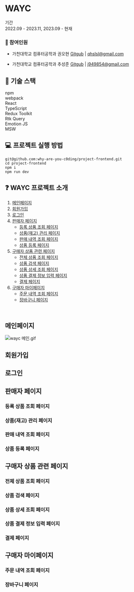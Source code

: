 # WAYC

기간<br/>
2022.09 - 2023.11, 2023.09 - 현재


### 👥  참여인원
- 가천대학교 컴퓨터공학과 권오현 [Gitgub](https://github.com/5hyun) | qhslsl@gmail.com

- 가천대학교 컴퓨터공학과 추성준 [Gitgub](https://github.com/ChuSeongJun) | j949854@gmail.com

## 🎯 기술 스택
npm<br/>
webpack<br/>
React<br/>
TypeScript<br/>
Redux Toolkit<br/>
Rtk Query<br/>
Emotion JS<br/>
MSW

## 💻 프로젝트 실행 방법

```shell
git@github.com:why-are-you-c0ding/project-frontend.git
cd project-frontend
npm i
npm run dev
```

## ❓ WAYC 프로젝트 소개
1. [메인페이지](#메인페이지)
2. [회원가입](#회원가입)
3. [로그인](#로그인)
4. [판매자 페이지](#판매자-페이지)
    - [등록 상품 조회 페이지](#등록-상품-조회-페이지)
    - [상품(재고) 관리 페이지](#상품(재고)-관리-페이지)
    - [판매 내역 조회 페이지](#판매-내역-조회-페이지)
    - [상품 등록 페이지](#상품-등록-페이지)
5. [구매자 상품 관련 페이지](#구매자-상품-관련-페이지)
    - [전체 상품 조회 페이지](#전체-상품-조회-페이지)
    - [상품 검색 페이지](#상품-검색-페이지)
    - [상품 상세 조회 페이지](#상품-상세-조회-페이지)
    - [상품 결제 정보 입력 페이지](#상품-결제-정보-입력-페이지)
    - [결제 페이지](#결제-페이지)
6. [구매자 마이페이지](#구매자-마이페이지)
    - [주문 내역 조회 페이지](#주문-내역-조회-페이지)
    - [장바구니 페이지](#장바구니-페이지)

<br/>

## 메인페이지
![wayc 메인.gif](..%2F..%2FDownloads%2Fwayc%20%EB%A9%94%EC%9D%B8.gif)
## 회원가입

## 로그인

## 판매자 페이지

### 등록 상품 조회 페이지

### 상품(재고) 관리 페이지

### 판매 내역 조회 페이지

### 상품 등록 페이지

## 구매자 상품 관련 페이지

### 전체 상품 조회 페이지
### 상품 검색 페이지
### 상품 상세 조회 페이지
### 상품 결제 정보 입력 페이지
### 결제 페이지

## 구매자 마이페이지

### 주문 내역 조회 페이지

### 장바구니 페이지



